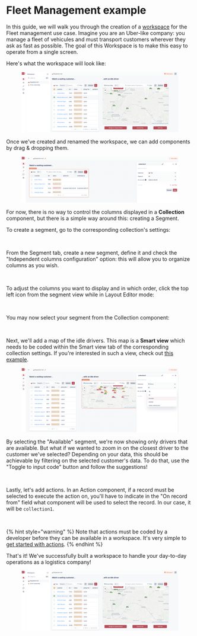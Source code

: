 # Fleet Management example

In this guide, we will walk you through the creation of a [workspace](https://app.forestadmin.com/demo-mobility/Production/Operations/workspaces/61b26e10-cc7b-11ec-8d0f-81d554876ead) for the Fleet management use case. Imagine you are an Uber-like company: you manage a fleet of vehicules and must transport customers wherever they ask as fast as possible. The goal of this Workspace is to make this easy to operate from a single screen.

Here's what the workspace will look like:

<figure><img src="../../.gitbook/assets/image (205).png" alt=""><figcaption></figcaption></figure>

Once we've created and renamed the workspace, we can add components by drag & dropping them.

<figure><img src="../../.gitbook/assets/image (235).png" alt=""><figcaption></figcaption></figure>

For now, there is no way to control the columns displayed in a **Collection** component, but there is a simple way around this: creating a Segment.

To create a segment, go to the corresponding collection's settings:

<figure><img src="../../.gitbook/assets/Capture d’écran 2022-11-08 à 10.59.00.png" alt=""><figcaption></figcaption></figure>

From the Segment tab, create a new segment, define it and check the "Independent columns configuration" option: this will allow you to organize columns as you wish.

<figure><img src="../../.gitbook/assets/Capture d’écran 2022-11-08 à 11.04.53.png" alt=""><figcaption></figcaption></figure>

To adjust the columns you want to display and in which order, click the top left icon from the segment view while in Layout Editor mode:

<figure><img src="../../.gitbook/assets/Capture d’écran 2022-11-08 à 11.22.59.png" alt=""><figcaption></figcaption></figure>

You may now select your segment from the Collection component:

<figure><img src="../../.gitbook/assets/Capture d’écran 2022-11-08 à 11.19.49.png" alt=""><figcaption></figcaption></figure>

Next, we'll add a map of the idle drivers. This map is a **Smart view** which needs to be coded within the Smart view tab of the corresponding collection settings. If you're interested in such a view, check out [this example](https://docs.forestadmin.com/documentation/reference-guide/smart-views/create-a-map-view).

<figure><img src="../../.gitbook/assets/image (201).png" alt=""><figcaption></figcaption></figure>

By selecting the "Available" segment, we're now showing only drivers that are available. But what if we wanted to zoom in on the closest driver to the customer we've selected? Depending on your data, this should be achievable by filtering on the selected customer's data. To do that, use the "Toggle to input code" button and follow the suggestions!

<figure><img src="../../.gitbook/assets/Capture d’écran 2022-11-08 à 11.35.54.png" alt=""><figcaption></figcaption></figure>

Lastly, let's add actions. In an Action component, if a record must be selected to execute the action on, you'll have to indicate in the "On record from" field what component will be used to select the record. In our case, it will be `collection1`.

<figure><img src="../../.gitbook/assets/Capture d’écran 2022-11-08 à 11.39.40.png" alt=""><figcaption></figcaption></figure>

{% hint style="warning" %}
Note that actions must be coded by a developer before they can be available in a workspace. It's very simple to [get started with actions](https://docs.forestadmin.com/developer-guide-agents-nodejs/agent-customization/actions).
{% endhint %}

That's it! We've successfully built a workspace to handle your day-to-day operations as a logistics company!

<figure><img src="../../.gitbook/assets/image (186).png" alt=""><figcaption></figcaption></figure>
